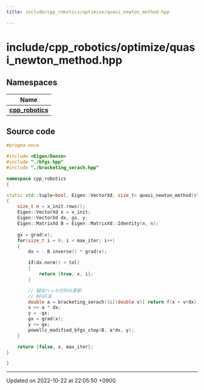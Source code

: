 ```yaml
---
title: include/cpp_robotics/optimize/quasi_newton_method.hpp

---
```


# include/cpp_robotics/optimize/quasi_newton_method.hpp



## Namespaces

| Name           |
| -------------- |
| **[cpp_robotics](/cpp_robotics/doxybook/Namespaces/namespacecpp__robotics/)**  |




## Source code

```cpp
#pragma once

#include <Eigen/Dense>
#include "./bfgs.hpp"
#include "./bracketing_serach.hpp"

namespace cpp_robotics
{

static std::tuple<bool, Eigen::VectorXd, size_t> quasi_newton_method(std::function<double(const Eigen::VectorXd &)> f, std::function<Eigen::VectorXd(const Eigen::VectorXd &)> grad, Eigen::VectorXd x_init, const double tol = 1e-6, const size_t max_iter = 1000)
{
    size_t n = x_init.rows();
    Eigen::VectorXd x = x_init;
    Eigen::VectorXd dx, gx, y;
    Eigen::MatrixXd B = Eigen::MatrixXd::Identity(n, n);
    
    gx = grad(x);
    for(size_t i = 0; i < max_iter; i++)
    {
        dx = - B.inverse() * grad(x);

        if(dx.norm() < tol)
        {
            return {true, x, i};
        }

        // 疑似ヘッセ行列の更新
        // BFGS法
        double a = bracketing_serach([&](double v){ return f(x + v*dx); }); // 直線探索
        x += a * dx;
        y = -gx;
        gx = grad(x);
        y += gx;
        powells_modified_bfgs_step(B, a*dx, y);
    }

    return {false, x, max_iter};
}

}
```


-------------------------------

Updated on 2022-10-22 at 22:05:50 +0900
